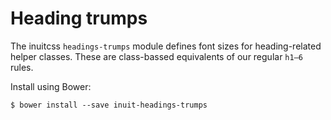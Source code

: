 # Heading trumps

The inuitcss `headings-trumps` module defines font sizes for heading-related
helper classes. These are class-bassed equivalents of our regular `h1–6` rules.

Install using Bower:

    $ bower install --save inuit-headings-trumps
